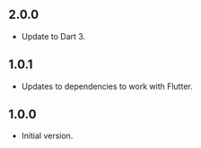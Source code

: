 ## 2.0.0

- Update to Dart 3.
## 1.0.1

- Updates to dependencies to work with Flutter.
## 1.0.0

- Initial version.
